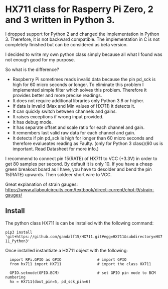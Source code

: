 # HX711 class for Rasperry Pi Zero, 2 and 3 written in Python 3.

I dropped support for Python 2 and changed the implementation in Python 3. Therefore, it is not backward compatible. The implementation in C is not completely finished but can be considered as beta version.

I decided to write my own python class simply because all what I found was not enough good for my purpose.

So what is the difference?
- Raspberry Pi sometimes reads invalid data because the pin pd_sck is high for 60 micro seconds or longer. To eliminate this problem I implemented simple filter which solves this problem. Therefore it provides better and more precise readings.
- It does not require additional libraries only Python 3.6 or higher.
- If data is invalid (Max and Min values of HX711) it detects it.
- It can quickly switch between channels and gains.
- It raises exceptions if wrong input provided.
- It has debug mode.
- It has separate offset and scale ratio for each channel and gain.
- It remembers last valid raw data for each channel and gain.
- It detects if pin pd_sck is high for longer than 60 micro seconds and therefore evalueates reading as Faulty. (only for Python 3 class)(60 us is important. Read Datasheet for more info.)

I recommend to connect pin 15(RATE) of HX711 to VCC (+3.3V) in order to get 80 samples per second. By default it is only 10.
If you have a cheap green breakout board as I have, you have to desolder and bend the pin 15(RATE) upwards. Then soldeer short wire to VCC.

Great explanation of strain gauges: https://www.allaboutcircuits.com/textbook/direct-current/chpt-9/strain-gauges/

## Install

The python class HX711 is can be installed with the following command:
   
   `pip3 install 'git+https://github.com/gandalf15/HX711.git#egg=HX711&subdirectory=HX711_Python3'`
   
Once installed instantiate a HX711 object with the following:

      import RPi.GPIO as GPIO                # import GPIO
      from hx711 import HX711                # import the class HX711
      
      GPIO.setmode(GPIO.BCM)                 # set GPIO pin mode to BCM numbering
      hx = HX711(dout_pin=5, pd_sck_pin=6)
    


